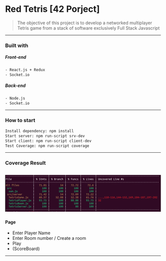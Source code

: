 # Red Tetris [42 Porject]
>The objective of this project is to develop a networked multiplayer Tetris game from a stack of software exclusively Full Stack Javascript
---
### Built with
##### Front-end
	- React.js + Redux
	- Socket.io
##### Back-end
	- Node.js
	- Socket.io

---


### How to start

```
Install dependency: npm install
Start server: npm run-script srv-dev
Start client: npm run-script client-dev
Test Coverage: npm run-script coverage
```
---
### Coverage Result
![Coverage](./coverage.png)
---
#### Page
- Enter Player Name
- Enter Room number / Create a room
- Play
- (ScoreBoard)

---

